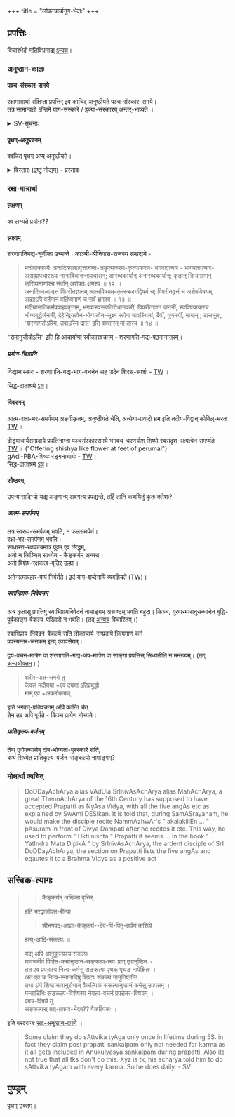 +++
title = "लोकाचार्यानुग-भेदाः"
+++

## प्रपत्तिः
विचारभेदो मतिविभ्रमाद्य् [ऽन्यत्र](/rAmAnujIyam/tattvam/venkaTa-nAtha-shAkhA/vishvAsaH/lokAryAnugebhyo_bhedaH)। 

### अनुष्ठान-कालः
#### पञ्च-संस्कार-समये
रक्षामात्रार्था संक्षिप्ता प्रपत्तिर् इव काचिद् अनुष्ठीयते पञ्च-संस्कार-समये।  
तत्र सामान्यतो ऽन्तिमे याग-संस्कारे ‌/ इज्या-संस्कारय् अन्तर्-भाव्यते । 

<details><summary>SV-सूचनाः</summary>

They have preserved like the skeleton of the anushtanam.

> In some AchArya peetams, this practice of AchArya praying to bhagavAn after performing pancha samskAram is present. It is done by reciting some chUrNikais from SaraNAgathi gadhyam - here it is not extra prapaththi. It is just a gentle reminder - not that bhagavAn forgets, but it is a small gesture from the side of AchArya.

This was explanation given by 1 tk. He tells bhagavAn has natural krupa but acharya still does to remind him.
Ramanuja acts like chief purushakara in prapatti( coz guruparampara is treated so).
</details>

#### पृथग्-अनुष्ठानम्
क्वचित् पृथग् अप्य् अनुष्ठीयते। 

<details><summary>विस्तारः (द्रष्टुं नोद्यम्) - प्रस्तावः</summary>

> Thirukkovalur jeeyar and some members of the ananthanpillai family do it separately (from pancha-saMskAra). My friend it happened so.

इति SV। 
</details>

### रक्षा-मात्रार्था
#### लक्षणम्
क्व लभ्यते प्रयोगः??

#### लक्ष्यम्
शरणागतिगद्य-चूर्णीका उच्यन्ते। 
काञ्ची-श्रीनिवास-राजस्य सम्प्रदाये - 

> मनोवाक्कायैः अनादिकालप्रवृत्तानन्त-अकृत्यकरण-कृत्याकरण-
भगवदपचार - भागवतापचार-असह्यापचाररूप-नानाविधानन्तापचारान्;
आरब्धकार्यान् अनारब्धकार्यान्; कृतान् क्रियमाणान् करिष्यमाणांश्च सर्वान् अशेषतः क्षमस्व ॥ १२ ॥  
अनादिकालप्रवृत्तं विपरीतज्ञानम् आत्मविषयम्-कृत्स्त्रजगद्विषयं च; विपरीतवृत्तं च अशेषविषयम्, अद्याऽपि वर्तमानं वर्तिष्यमाणं च सर्वं क्षमस्व ॥ १३ ॥  
मदीयानादिकर्मप्रवाहप्रवृत्ताम्, भगवत्स्वरूपतिरोधानकरीं, विपरीतज्ञान जननीं, स्वविषयायाश्च भोग्यबुद्धेर्जननीं, देहेन्द्रियत्वेन-भोग्यत्वेन-सूक्ष्म रूपेण चावस्थितां, दैवीं, गुणमयीं, मायाम् ; दासभूतः, 'शरणागतोऽस्मि; तवाऽस्मि दास' इति वक्तारम् मां तारय ॥ १४ ॥

"रामानुजीयोऽसि" इति हि आचार्याणां स्वीकारवचनम् - शरणागति-गद्य-पठनानन्तरम्। 

##### प्रयोग-चित्राणि
विद्याभास्करः - शरणागति-गद्य-भाग-वचनेन सह पादेन शिरस्-स्पर्शः - [TW](https://www.youtube.com/watch?v=MRP0Wnq8whU&t=29s) ।  

सिद्ध-दाताश्रमे [ऽत्र](https://youtu.be/7kU1R2klybQ?t=1578)।


#### विवरणम्
आत्म-रक्षा-भर-समर्पणम् अङ्गीकृतम्, अनुष्ठीयते चेति, अन्येथा-प्रवादो भ्रम इति तदीय-विद्वान् कोविल्-भरतः [TW](https://youtu.be/Pj4AJhK_2wA?t=1167) । 

दॊड्डयाचार्यसम्प्रदाये प्रपत्तिनाम्ना पञ्चसंस्कारसमये भगवच्-चरणयोश् शिष्यो स्वसदृश-रक्ष्यत्वेन समर्प्यते - [TW](https://youtu.be/BUB929lXvWE?t=211) । ("Offering shishya like flower at feet of perumal")  
gAdi-PBA-शिष्यः रङ्गनाथार्यः - [TW](https://www.youtube.com/watch?v=5loL0Sy18-Y&t=196s)।  
सिद्ध-दाताश्रमे [ऽत्र](/rAmAnujIyam/kriyA/lokAchArya-shAkhA/articles/siddha-dAtAshrama-pancha-saMskAraH)। 

#### सौष्ठवम्
उपन्यासादिभ्यो यद्य् अङ्गान्य् अवगत्य प्रपद्यन्ते, तर्हि तानि कथयितुं कुतः क्लेशः? 

##### आत्म-समर्पणम्
तत्र स्वरूप-समर्पणम् भवति, न फलसमर्पणं।  
रक्षा-भर-समर्पणम् भवति।  
साधारण-रक्षकत्वमात्रं पूर्वम् एव सिद्धम्,  
अतो न किञ्चित् साध्येत - कैङ्कर्यम् अन्तरा।  
अतो विशेष-रक्षकत्व-वृतिर् ऊह्या। 

अनेनात्मापहार-पापं निर्वर्तते। इदं याग-शब्देनापि व्यवह्रियते ([TW](https://www.youtube.com/watch?t=1112&v=Pj4AJhK_2wA&feature=youtu.be))। 

##### स्वाभिप्राय-निवेदनम्
अत्र कृतासु प्रपत्तिषु स्वाभिप्रायनिवेदनं नामाङ्गम् अस्पष्टम् भवति बहुदा। किञ्च, गुरुपरम्परानुसन्धानेन बुद्धि-पूर्वकाङ्ग-वैकल्य-परिहारो न भवति। (तद् [अन्यत्र](/rAmAnujIyam/kriyA/venkaTa-nAtha-shAkhA/vishvAsa-sankalanam/karma-bhakti-jNAna-prapattayaH) विचारितम्।)

स्वाभिप्राय-निवेदन-वैकल्ये सति लोकाचार्य-सम्प्रदाये क्रियमाणं कर्म  
प्रपत्त्यन्तर-जनकम् इत्य् एवावसेयम्।

द्वय-वचन-मात्रेण वा शरणागति-गद्य-जप-मात्रेण वा साङ्गा प्रपत्तिस् सिध्यतीति न मन्तव्यम्। (तद् [अन्यत्रोक्तम्](/rAmAnujIyam/kriyA/venkaTa-nAtha-shAkhA/vishvAsa-sankalanam/karma-bhakti-jNAna-prapattayaH)। )

> शरीर-पात-समये तु  
केवलं मदीयया +एव दयया ऽतिप्रबुद्धो  
माम् एव +अवलोकयन्न्

इति भगवत्-प्रतिवचनम् अपि वदन्ति चेत्  
तेन तद् अपि पूर्यते - किञ्च प्रायेण नोच्यते।  

##### प्रातिकूल्य-वर्जनम्
तेष्व् एवोपन्यासेषु दोष-भोग्यता-पुरस्कारे सति,  
कथं सिध्येत् प्रातिकूल्य-वर्जन-सङ्कल्पो नामाङ्गम्?

### मोक्षार्था क्वचित्
> DoDDayAchArya alias VAdUla SrInivAsAchArya alias MahAchArya, a great ThennAchArya of the 16th Century has supposed to have accepted Prapatti as NyAsa Vidya, with all the five angAs etc as explained by SwAmi DESikan. It is told that, during SamASrayanam, he would make the disciple recite NammAzhwAr's " akalakillEn ... " pAsuram in front of Divya Dampati after he recites it etc. This way, he used to perform " Ukti nishta " Prapatti it seems.... In the book " YatIndra Mata DIpikA " by SrInivAsAchArya, the ardent disciple of SrI DoDDayAchArya, the section on Prapatti lists the five angAs and eqautes it to a Brahma Vidya as a positive act  




## सत्त्विक-त्यागः
> > कैङ्कर्यम् अखिला वृत्तिर् 
> 
> इति भरद्वाजोक्त-रीत्या  
> 
> > श्रीभगवद्-आज्ञा-कैङ्कर्य--देव-र्षि-पितृ-तर्पणं करिष्ये 
> 
> इत्य्-आदि-संकल्पः ॥ 
> 
> यद्य् अपि आनुकूल्यस्य संकल्पः  
> यावज्जीवं विहित-कर्मानुष्ठान-सङ्कल्प-रूपः प्राग् एवानुष्ठितः -  
> तत एव प्रपन्नस्य नित्य-कर्मसु सङ्कल्पः पृथक् पृथङ् नापेक्षितः ।  
अत एव च नित्य-स्नानादिषु शिष्टाः संकल्पं नानुतिष्ठन्ति ।  
तथा ऽपि शिष्टाचारानुरोधात् वैकल्पिकं संकल्पानुष्ठानं कर्मसु उपपन्नम् ।  
मन्त्रादिभिः सङ्कल्प-विशेषस्य नैयत्य-वचनं प्रपन्नेतर-विषयम् ।  
प्रपन्न-विषये तु  
सङ्कल्पस् तत्-प्रकार-भेदव?? वैकल्पिकः ।  

इति वरदराजः [सद्-अनुष्ठान-दर्पणे](/rAmAnujIyam/kriyA/lokAchArya-shAkhA/varadarAja-sadanuShThAna-darpaNam) । 

> Some claim they do sAttvika tyAga only once in lifetime during 5S. in fact they claim post prapatti sankalpam only not needed for karma as it all gets included in Anukulyasya sankalpam during prapatti. Also its not true that all tks don't do this. Xyz is tk, his acharya told him to do sAttvika tyAgam with every karma. So he does daily. - SV

## पुण्ड्रम्
पृथग् उक्तम्। 